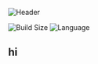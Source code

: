 ![Header](https://media.discordapp.net/attachments/791569965991723039/878146547920027669/otakuneo.jpg?width=1440&height=480)

![Build Size](https://img.shields.io/github/repo-size/OtakuNeo-Dev/OtakuNeo-Bot) ![Language](https://img.shields.io/github/languages/top/OtakuNeo-Dev/OtakuNeo-Bot)

## hi
